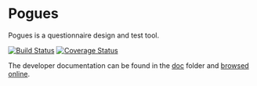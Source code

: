 # Pogues

Pogues is a questionnaire design and test tool.

[![Build Status](https://travis-ci.org/InseeFr/Pogues.svg?branch=zenika-dev)](https://travis-ci.org/InseeFr/Pogues)
[![Coverage Status](https://coveralls.io/repos/github/Zenika/Pogues/badge.svg?branch=zenika-dev)](https://coveralls.io/github/Zenika/Pogues?branch=zenika-dev)

The developer documentation can be found in the [doc](https://github.com/InseeFr/Pogues/tree/master/doc) folder and [browsed online](http://inseefr.github.io/Pogues).
